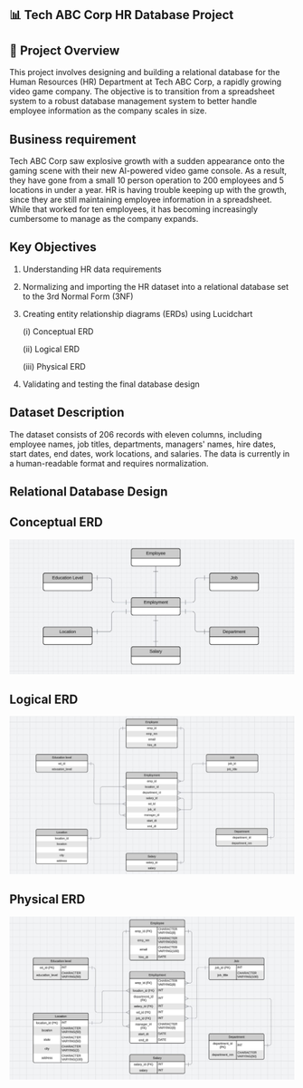 ## 📊 Tech ABC Corp HR Database Project

## 🚀 Project Overview
This project involves designing and building a relational database for the Human Resources (HR) Department at Tech ABC Corp, a rapidly growing video game company. The objective is to transition from a spreadsheet system to a robust database management system to better handle employee information as the company scales in size.

## Business requirement
Tech ABC Corp saw explosive growth with a sudden appearance onto the gaming scene with their new AI-powered video game console. As a result, they have gone from a small 10 person operation to 200 employees and 5 locations in under a year. HR is having trouble keeping up with the growth, since they are still maintaining employee information in a spreadsheet. While that worked for ten employees, it has becoming increasingly cumbersome to manage as the company expands. 

## Key Objectives
1. Understanding HR data requirements
2. Normalizing and importing the HR dataset into a relational database set to the 3rd Normal Form (3NF)
3. Creating entity relationship diagrams (ERDs) using Lucidchart
   
    (i) Conceptual ERD
   
   (ii) Logical ERD
   
   (iii) Physical ERD
5. Validating and testing the final database design

## Dataset Description
The dataset consists of 206 records with eleven columns, including employee names, job titles, departments, managers' names, hire dates, start dates, end dates, work locations, and salaries. The data is currently in a human-readable format and requires normalization.

## Relational Database Design

## Conceptual ERD 
![Conceptual ERD](https://github.com/Srijana1425/HR_Database_project4/blob/main/ERD%20Screenshorts/ER1.jpg)

## Logical ERD 
![Logical ERD](https://github.com/Srijana1425/HR_Database_project4/blob/main/ERD%20Screenshorts/ER2.jpg)

## Physical ERD 
![Physical ERD](https://github.com/Srijana1425/HR_Database_project4/blob/main/ERD%20Screenshorts/ER3.jpg)

